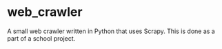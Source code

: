 # web_crawler
A small web crawler written in Python that uses Scrapy. This is done as a part of a school project.
